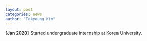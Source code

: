 ```yaml
---
layout: post
categories: news
author: "Takyoung Kim"
---
```


<strong style="font-weight:600">[Jan 2020]</strong> Started undergraduate internship at Korea University.